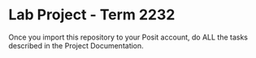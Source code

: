 # Lab Project - Term 2232
Once you import this repository to your Posit account, do ALL the tasks 
described in the Project Documentation.
